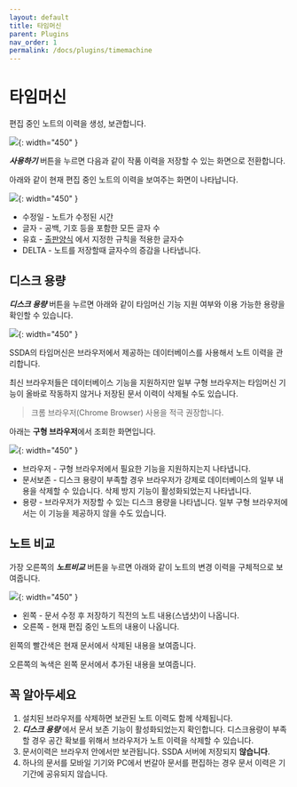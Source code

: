 ```yaml
---
layout: default
title: 타임머신
parent: Plugins
nav_order: 1
permalink: /docs/plugins/timemachine
---
```


# 타임머신

편집 중인 노트의 이력을 생성, 보관합니다.

![](../../assets/images/ssda_04_plugins_01.png){: width="450" }

***사용하기*** 버튼을 누르면 다음과 같이 작품 이력을 저장할 수 있는 화면으로 전환합니다.

아래와 같이 현재 편집 중인 노트의 이력을 보여주는 화면이 나타납니다.

![](../../assets/images/ssda_04_plugins_02.png){: width="450" }

* 수정일 - 노트가 수정된 시간
* 글자 - 공백, 기호 등을 포함한 모든 글자 수
* 유효 - [출판양식](https://doc.ssda.app/docs/overview/publication) 에서 지정한 규칙을 적용한 글자수
* DELTA - 노트를 저장할때 글자수의 증감을 나타냅니다.


## 디스크 용량

***디스크 용량*** 버튼을 누르면 아래와 같이 타임머신 기능 지원 여부와 이용 가능한 용량을 확인할 수 있습니다.


![](../../assets/images/ssda_04_plugins_03.png){: width="450" }

SSDA의 타임머신은 브라우저에서 제공하는 데이터베이스를 사용해서 노트 이력을 관리합니다.

최신 브라우저들은 데이터베이스 기능을 지원하지만 일부 구형 브라우저는 타임머신 기능이 올바로 작동하지 않거나 저장된 문서 이력이 삭제될 수도 있습니다.

> 크롬 브라우저(Chrome Browser) 사용을 적극 권장합니다.

아래는 **구형 브라우저**에서 조회한 화면입니다.

![](../../assets/images/ssda_04_plugins_04.png){: width="450" }

* 브라우저 - 구형 브라우저에서 필요한 기능을 지원하지는지 나타냅니다.
* 문서보존 - 디스크 용량이 부족할 경우 브라우저가 강제로 데이터베이스의 일부 내용을 삭제할 수  있습니다. 삭제 방지 기능이 활성화되었는지 나타냅니다.
* 용량 - 브라우저가 저장할 수  있는 디스크 용량을 나타냅니다. 일부 구형 브라우저에서는 이 기능을 제공하지 않을 수도 있습니다.

## 노트 비교

가장 오른쪽의 ***노트비교*** 버튼을 누르면 아래와 같이 노트의 변경 이력을 구체적으로 보여줍니다.

![](../../assets/images/ssda_04_plugins_05.png){: width="450" }

* 왼쪽 - 문서 수정 후 저장하기 직전의 노트 내용(스냅샷)이 나옵니다.
* 오른쪽 - 현재 편집 중인 노트의 내용이 나옵니다.

왼쪽의 빨간색은 현재 문서에서 삭제된 내용을 보여줍니다.

오른쪽의 녹색은 왼쪽 문서에서 추가된 내용을 보여줍니다.

## 꼭 알아두세요

1. 설치된 브라우저를 삭제하면 보관된 노트 이력도 함께 삭제됩니다.
1. ***디스크 용량*** 에서 문서 보존 기능이 활성화되었는지 확인합니다. 디스크용량이 부족할 경우 공간 확보를 위해서 브라우저가 노트 이력을 삭제할 수 있습니다.
1. 문서이력은 브라우저 안에서만 보관됩니다. SSDA 서버에 저장되지 **않습니다**.
1. 하나의 문서를 모바일 기기와 PC에서 번갈아 문서를 편집하는 경우 문서 이력은 기기간에 공유되지 않습니다.